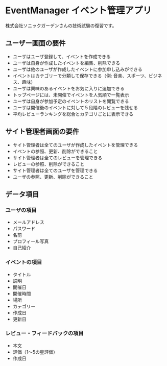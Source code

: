 # EventManager イベント管理アプリ

株式会社ソニックガーデンさんの技術試験の復習です。

## ユーザー画面の要件
- ユーザはユーザ登録して、イベントを作成できる
- ユーザは自身が作成したイベントを編集、削除できる
- ユーザは他のユーザが作成したイベントに参加申し込みができる
- イベントはカテゴリーで分類して保存できる（例: 音楽、スポーツ、ビジネス、趣味）
- ユーザは興味のあるイベントをお気に入りに追加できる
- トップページには、未開催でイベントを人気順で一覧表示
- ユーザは自身が参加予定のイベントのリストを閲覧できる
- ユーザは開催後のイベントに対して５段階のレビューを残せる
- 平均レビューランキングを総合とカテゴリごとに表示できる

## サイト管理者画面の要件
- サイト管理者は全てのユーザが作成したイベントを管理できる
- イベントの参照、更新、削除ができること
- サイト管理者は全てのレビューを管理できる
- レビューの参照、削除ができること
- サイト管理者は全てのユーザを管理できる
- ユーザの参照、更新、削除ができること

## データ項目
### ユーザの項目
- メールアドレス
- パスワード
- 名前
- プロフィール写真
- 自己紹介

### イベントの項目
- タイトル
- 説明
- 開催日
- 開催時間
- 場所
- カテゴリー
- 作成日
- 更新日

### レビュー・フィードバックの項目
- 本文
- 評価（1〜5の星評価）
- 作成日
